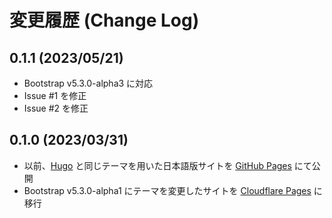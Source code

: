 
# 変更履歴 (Change Log)


## 0.1.1 (2023/05/21)

- Bootstrap v5.3.0-alpha3 に対応
- Issue #1 を修正
- Issue #2 を修正


## 0.1.0 (2023/03/31)

- 以前、[Hugo](https://gohugo.io/) と同じテーマを用いた日本語版サイトを [GitHub Pages](https://juggernautjp.github.io/hugo-docs-ja/) にて公開
- Bootstrap v5.3.0-alpha1 にテーマを変更したサイトを [Cloudflare Pages](https://juggernautjp.info/) に移行


